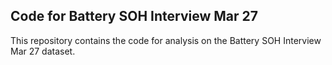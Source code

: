 ## Code for Battery SOH Interview Mar 27

This repository contains the code for analysis on the Battery SOH Interview Mar 27 dataset.

